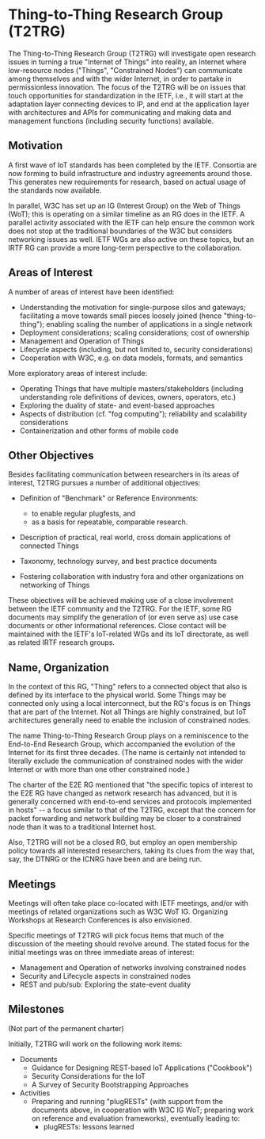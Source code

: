 # Thing-to-Thing Research Group (T2TRG)

The Thing-to-Thing Research Group (T2TRG) will investigate open
research issues in turning a true "Internet of Things" into reality,
an Internet where low-resource nodes ("Things", "Constrained Nodes")
can communicate among themselves and with the wider Internet, in order
to partake in permissionless innovation.  The focus of the T2TRG will
be on issues that touch opportunities for standardization in the IETF,
i.e., it will start at the adaptation layer connecting devices to IP,
and end at the application layer with architectures and APIs for
communicating and making data and management functions (including
security functions) available.

## Motivation

A first wave of IoT standards has been completed by the IETF.
Consortia are now forming to build infrastructure and industry
agreements around those.  This generates new requirements for
research, based on actual usage of the standards now available.

In parallel, W3C has set up an IG (Interest Group) on the Web of
Things (WoT); this is operating on a similar timeline as an RG does in
the IETF.  A parallel activity associated with the IETF can help
ensure the common work does not stop at the traditional boundaries of
the W3C but considers networking issues as well.  IETF WGs are also
active on these topics, but an IRTF RG can provide a more long-term
perspective to the collaboration.

## Areas of Interest

A number of areas of interest have been identified:

- Understanding the motivation for single-purpose silos and gateways;
   facilitating a move towards small pieces loosely joined (hence
   "thing-to-thing"); enabling scaling the number of applications in a
   single network
- Deployment considerations; scaling considerations; cost of
   ownership
- Management and Operation of Things
- Lifecycle aspects (including, but not limited to, security
   considerations)
- Cooperation with W3C, e.g. on data models, formats, and semantics

More exploratory areas of interest include:

- Operating Things that have multiple masters/stakeholders (including
  understanding role definitions of devices, owners, operators, etc.)
- Exploring the duality of state- and event-based approaches
- Aspects of distribution (cf. "fog computing"); reliability and
  scalability considerations
- Containerization and other forms of mobile code

## Other Objectives

Besides facilitating communication between researchers in its areas of
interest, T2TRG pursues a number of additional objectives:

* Definition of "Benchmark" or Reference Environments:
    - to enable regular plugfests, and
    - as a basis for repeatable, comparable research.

* Description of practical, real world, cross domain applications of
    connected Things

* Taxonomy, technology survey, and best practice documents

* Fostering collaboration with industry fora and other organizations
  on networking of Things

These objectives will be achieved making use of a close involvement
between the IETF community and the T2TRG.  For the IETF, some RG
documents may simplify the generation of (or even serve as) use case
documents or other informational references.  Close contact will be
maintained with the IETF's IoT-related WGs and its IoT directorate, as
well as related IRTF research groups.

## Name, Organization

In the context of this RG, "Thing" refers to a connected object that
also is defined by its interface to the physical world.  Some Things
may be connected only using a local interconnect, but the RG's focus
is on Things that are part of the Internet.  Not all Things are highly
constrained, but IoT architectures generally need to enable the
inclusion of constrained nodes.

The name Thing-to-Thing Research Group plays on a reminiscence to the
End-to-End Research Group, which accompanied the evolution of the
Internet for its first three decades.  (The name is certainly not
intended to literally exclude the communication of constrained nodes
with the wider Internet or with more than one other constrained node.)

The charter of the E2E RG mentioned that "the specific topics of
interest to the E2E RG have changed as network research has advanced,
but it is generally concerned with end-to-end services and protocols
implemented in hosts" -- a focus similar to that of the T2TRG, except
that the concern for packet forwarding and network building may be
closer to a constrained node than it was to a traditional Internet
host.

Also, T2TRG will not be a closed RG, but employ an open membership
policy towards all interested researchers, taking its clues from the
way that, say, the DTNRG or the ICNRG have been and are being run.

## Meetings

Meetings will often take place co-located with IETF meetings, and/or
with meetings of related organizations such as W3C WoT IG.
Organizing Workshops at Research Conferences is also envisioned.

Specific meetings of T2TRG will pick focus items that much of the
discussion of the meeting should revolve around.  The stated focus for
the initial meetings was on three immediate areas of interest:

- Management and Operation of networks involving constrained nodes
- Security and Lifecycle aspects in constrained nodes
- REST and pub/sub: Exploring the state-event duality

## Milestones

(Not part of the permanent charter)

Initially, T2TRG will work on the following work items:

* Documents
    * Guidance for Designing REST-based IoT Applications ("Cookbook")
    * Security Considerations for the IoT
    * A Survey of Security Bootstrapping Approaches
* Activities
    * Preparing and running "plugRESTs" (with support from the
      documents above, in cooperation with W3C IG WoT; preparing work
      on reference and evaluation frameworks), eventually leading to:
        * plugRESTs: lessons learned
